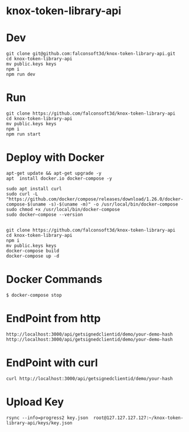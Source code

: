 # knox-token-library-api

# Dev 
```
git clone git@github.com:falconsoft3d/knox-token-library-api.git
cd knox-token-library-api
mv public.keys keys
npm i
npm run dev
```

# Run 
```
git clone https://github.com/falconsoft3d/knox-token-library-api
cd knox-token-library-api
mv public.keys keys
npm i
npm run start
```

# Deploy with Docker
```
apt-get update && apt-get upgrade -y
apt  install docker.io docker-compose -y

sudo apt install curl
sudo curl -L "https://github.com/docker/compose/releases/download/1.26.0/docker-compose-$(uname -s)-$(uname -m)" -o /usr/local/bin/docker-compose
sudo chmod +x /usr/local/bin/docker-compose
sudo docker–compose --version


git clone https://github.com/falconsoft3d/knox-token-library-api
cd knox-token-library-api
npm i
mv public.keys keys
docker-compose build
docker-compose up -d
```
# Docker Commands
```
$ docker-compose stop
```

# EndPoint from http
```
http://localhost:3000/api/getsignedclientid/demo/your-demo-hash
http://localhost:3000/api/getsignedclientid/demo/your-demo-hash
```

# EndPoint with curl
```
curl http://localhost:3000/api/getsignedclientid/demo/your-hash
```

# Upload Key
```
rsync --info=progress2 key.json  root@127.127.127.127:~/knox-token-library-api/keys/key.json
```
